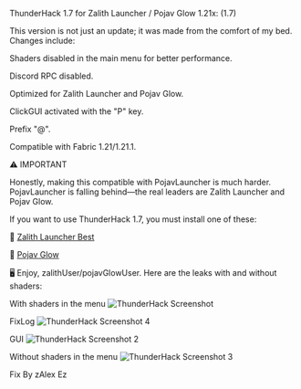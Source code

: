 ThunderHack 1.7 for Zalith Launcher / Pojav Glow 1.21x: (1.7)

This version is not just an update; it was made from the comfort of my bed. Changes include:

Shaders disabled in the main menu for better performance.

Discord RPC disabled.

Optimized for Zalith Launcher and Pojav Glow.

ClickGUI activated with the "P" key.

Prefix "@".

Compatible with Fabric 1.21/1.21.1.


⚠️ IMPORTANT

Honestly, making this compatible with PojavLauncher is much harder. PojavLauncher is falling behind—the real leaders are Zalith Launcher and Pojav Glow.

If you want to use ThunderHack 1.7, you must install one of these:

🔹 [Zalith Launcher Best](https://github.com/ZalithLauncher/ZalithLauncher)  

🔹 [Pojav Glow](https://github.com/Vera-Firefly/Pojav-Glow-Worm)

🖥️ Enjoy, zalithUser/pojavGlowUser. Here are the leaks with and without shaders:

With shaders in the menu
![ThunderHack Screenshot](https://github.com/zAlexHvHcc/ThunderHack-17-for-Pojav-1.21x-17/raw/main/Screenshot_20250322_230608.jpg)

FixLog
![ThunderHack Screenshot 4](https://github.com/zAlexHvHcc/ThunderHack-1.7-for-Zalith-Glow-1.21x/raw/ThunderGod/Screenshot_20250410_070504.jpg)

GUI
![ThunderHack Screenshot 2](https://github.com/zAlexHvHcc/ThunderHack-17-for-Pojav-1.21x-17/raw/main/Screenshot_20250322_230707.jpg)

Without shaders in the menu
![ThunderHack Screenshot 3](https://github.com/zAlexHvHcc/ThunderHack-17-for-Pojav-1.21x-17/raw/main/Screenshot_20250322_235107.jpg)

Fix By zAlex Ez
